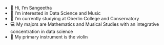 - 👋 Hi, I’m Sangeetha 
- 👾 I’m interested in Data Science and Music
- 🌱 I’m currently studying at Oberlin College and Conservatory
- 💻 My majors are Mathematics and Musical Studies with an integrative concentration in data science
- 🎻 My primary instrument is the violin

<!---
sangeetharamanuj/sangeetharamanuj is a ✨ special ✨ repository because its `README.md` (this file) appears on your GitHub profile.
You can click the Preview link to take a look at your changes.
--->
